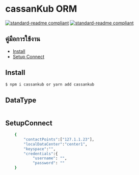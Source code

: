 # cassanKub ORM
[![standard-readme compliant](https://img.shields.io/badge/cassanKub-blue)](https://github.com/ez-kraivit/cassanKub) 
[![standard-readme compliant](https://img.shields.io/badge/cassandra-1000-rad)](https://github.com/ez-kraivit/cassanKub)

## คู่มือการใช้งาน

- [Install](#Install)
- [Setup Connect](#SetupConnect)


## Install
```sh
$ npm i cassankub or yarn add cassankub
```


## DataType
```sh

```

## SetupConnect
```sh
    {
        "contactPoints":["127.1.1.23"],
        "localDataCenter":"center1",
        "keyspace":"",
        "credentials":{
            "username": "",
            "password": ""
    }
```
